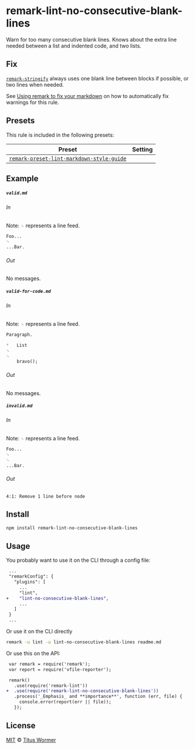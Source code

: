 <!--This file is generated-->

# remark-lint-no-consecutive-blank-lines

Warn for too many consecutive blank lines.  Knows about the extra line
needed between a list and indented code, and two lists.

## Fix

[`remark-stringify`](https://github.com/wooorm/remark/tree/master/packages/remark-stringify)
always uses one blank line between blocks if possible, or two lines when
needed.

See [Using remark to fix your markdown](https://github.com/wooorm/remark-lint/tree/formatting#using-remark-to-fix-your-markdown)
on how to automatically fix warnings for this rule.

## Presets

This rule is included in the following presets:

| Preset | Setting |
| ------ | ------- |
| [`remark-preset-lint-markdown-style-guide`](https://github.com/wooorm/remark-lint/tree/master/packages/remark-preset-lint-markdown-style-guide) |  |

## Example

##### `valid.md`

###### In

Note: `␊` represents a line feed.

```markdown
Foo...
␊
...Bar.
```

###### Out

No messages.

##### `valid-for-code.md`

###### In

Note: `␊` represents a line feed.

```markdown
Paragraph.

*   List
␊
␊
    bravo();
```

###### Out

No messages.

##### `invalid.md`

###### In

Note: `␊` represents a line feed.

```markdown
Foo...
␊
␊
...Bar.
```

###### Out

```text
4:1: Remove 1 line before node
```

## Install

```sh
npm install remark-lint-no-consecutive-blank-lines
```

## Usage

You probably want to use it on the CLI through a config file:

```diff
 ...
 "remarkConfig": {
   "plugins": [
     ...
     "lint",
+    "lint-no-consecutive-blank-lines",
     ...
   ]
 }
 ...
```

Or use it on the CLI directly

```sh
remark -u lint -u lint-no-consecutive-blank-lines readme.md
```

Or use this on the API:

```diff
 var remark = require('remark');
 var report = require('vfile-reporter');

 remark()
   .use(require('remark-lint'))
+  .use(require('remark-lint-no-consecutive-blank-lines'))
   .process('_Emphasis_ and **importance**', function (err, file) {
     console.error(report(err || file));
   });
```

## License

[MIT](https://github.com/wooorm/remark-lint/blob/master/LICENSE) © [Titus Wormer](http://wooorm.com)
